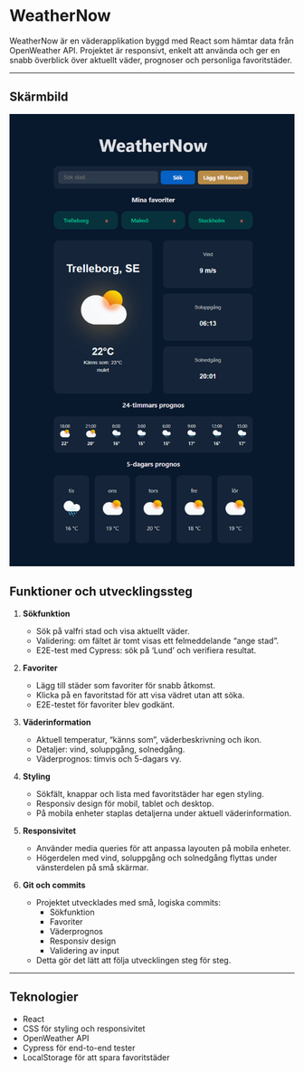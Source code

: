 # WeatherNow

WeatherNow är en väderapplikation byggd med React som hämtar data från OpenWeather API. Projektet är responsivt, enkelt att använda och ger en snabb överblick över aktuellt väder, prognoser och personliga favoritstäder.

---

## Skärmbild
![WeatherNow Desktop](src/assets/icons/WeatherApp.png)

## Funktioner och utvecklingssteg

1. **Sökfunktion**
   - Sök på valfri stad och visa aktuellt väder.
   - Validering: om fältet är tomt visas ett felmeddelande “ange stad”.
   - E2E-test med Cypress: sök på ‘Lund’ och verifiera resultat.
   
2. **Favoriter**
   - Lägg till städer som favoriter för snabb åtkomst.
   - Klicka på en favoritstad för att visa vädret utan att söka.
   - E2E-testet för favoriter blev godkänt.

3. **Väderinformation**
   - Aktuell temperatur, “känns som”, väderbeskrivning och ikon.
   - Detaljer: vind, soluppgång, solnedgång.
   - Väderprognos: timvis och 5-dagars vy.

4. **Styling**
   - Sökfält, knappar och lista med favoritstäder har egen styling.
   - Responsiv design för mobil, tablet och desktop.
   - På mobila enheter staplas detaljerna under aktuell väderinformation.

5. **Responsivitet**
   - Använder media queries för att anpassa layouten på mobila enheter.
   - Högerdelen med vind, soluppgång och solnedgång flyttas under vänsterdelen på små skärmar.

6. **Git och commits**
   - Projektet utvecklades med små, logiska commits:
     - Sökfunktion
     - Favoriter
     - Väderprognos
     - Responsiv design
     - Validering av input
   - Detta gör det lätt att följa utvecklingen steg för steg.

---

## Teknologier

- React
- CSS för styling och responsivitet
- OpenWeather API
- Cypress för end-to-end tester
- LocalStorage för att spara favoritstäder
